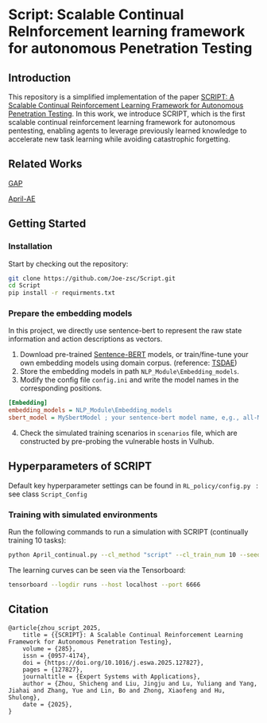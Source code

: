 # Script: **S**calable **C**ontinual **R**e**I**nforcement learning framework for autonomous **P**enetration **T**esting

## Introduction

This repository is a simplified implementation of the paper [SCRIPT: A Scalable Continual Reinforcement Learning Framework for Autonomous Penetration Testing](https://www.sciencedirect.com/science/article/abs/pii/S0957417425014496).  In this work, we introduce SCRIPT, which is the first scalable continual reinforcement learning framework for autonomous pentesting, enabling agents to leverage previously learned knowledge to accelerate new task learning while avoiding catastrophic forgetting.

## Related Works

[GAP](https://github.com/Joe-zsc/GAP)

[April-AE](https://github.com/Joe-zsc/April-AE)

## Getting Started

### Installation

Start by checking out the repository:

```bash
git clone https://github.com/Joe-zsc/Script.git
cd Script
pip install -r requirments.txt
```

### Prepare the embedding models

In this project, we directly use sentence-bert to represent the raw state information and action descriptions as vectors.

1. Download pre-trained [Sentence-BERT](https://huggingface.co/models?library=sentence-transformers) models, or train/fine-tune your own embedding models using domain corpus. (reference: [TSDAE](https://github.com/UKPLab/sentence-transformers))
2. Store the embedding models in path  `NLP_Module\Embedding_models`.
3. Modify the config file `config.ini` and write the model names in the corresponding positions.

```ini
[Embedding]
embedding_models = NLP_Module\Embedding_models
sbert_model = MySbertModel ; your sentence-bert model name, e,g., all-MiniLM-L12-v2
```

4. Check the simulated training scenarios in `scenarios` file, which are constructed by pre-probing the vulnerable hosts in Vulhub.

## Hyperparameters of SCRIPT

Default key hyperparameter settings can be found in ``RL_policy/config.py `` : see class ``Script_Config``

### Training with simulated environments

Run the following commands to run a simulation with SCRIPT (continually training 10 tasks):

```bash
python April_continual.py --cl_method "script" --cl_train_num 10 --seed 0 
```

The learning curves can be seen via the Tensorboard:

```bash
tensorboard --logdir runs --host localhost --port 6666
```

## Citation

```
@article{zhou_script_2025,
	title = {{SCRIPT}: A Scalable Continual Reinforcement Learning Framework for Autonomous Penetration Testing},
	volume = {285},
	issn = {0957-4174},
	doi = {https://doi.org/10.1016/j.eswa.2025.127827},
	pages = {127827},
	journaltitle = {Expert Systems with Applications},
	author = {Zhou, Shicheng and Liu, Jingju and Lu, Yuliang and Yang, Jiahai and Zhang, Yue and Lin, Bo and Zhong, Xiaofeng and Hu, Shulong},
	date = {2025},
}
```
